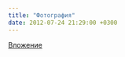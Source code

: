 ```yaml
---
title: "Фотография"
date: 2012-07-24 21:29:00 +0300
---
```



[Вложение](/assets/vk_photos/1/pT03ViTIKCc.jpg)
